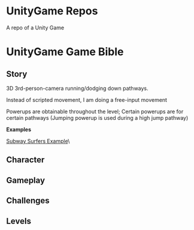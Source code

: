 # UnityGame Repos
A repo of a Unity Game


# UnityGame Game Bible

## Story

3D 3rd-person-camera running/dodging down pathways.

Instead of scripted movement, I am doing a free-input movement 

Powerups are obtainable throughout the level; Certain powerups are for certain pathways (Jumping powerup is used during a high jump pathway)


**Examples**

[Subway Surfers Example](http://cdn-www.bluestacks.com/AndroidTapp/2012/09/Subway-Surfers-Gameplay-2.png)\



## Character

## Gameplay

## Challenges

## Levels
